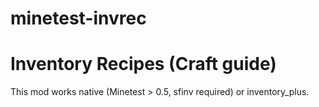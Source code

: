 # minetest-invrec
Inventory Recipes (Craft guide)
======

This mod works native (Minetest > 0.5, sfinv required) or inventory_plus.
